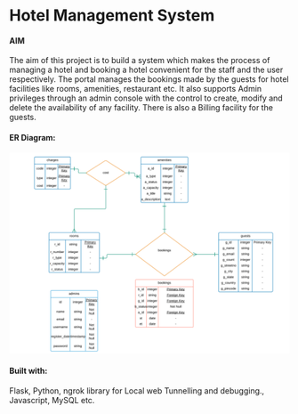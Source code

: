 # Hotel Management System

#### AIM

The aim of this project is to build a system which makes the process of managing a hotel and booking a hotel convenient for the staff and the user respectively. The portal manages the bookings made by the guests for hotel facilities like rooms, amenities, restaurant etc. 
It also supports Admin privileges through an admin console with the control to create, modify and delete the availability of any facility. There is also a Billing facility for the guests.

#### ER Diagram:

![alt text](/ERDiagramHotelManagement.png)

#### Built with:

Flask, Python, ngrok library for Local web Tunnelling and debugging., Javascript, MySQL etc.
